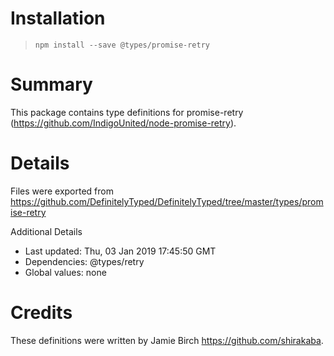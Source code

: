 # Installation
> `npm install --save @types/promise-retry`

# Summary
This package contains type definitions for promise-retry (https://github.com/IndigoUnited/node-promise-retry).

# Details
Files were exported from https://github.com/DefinitelyTyped/DefinitelyTyped/tree/master/types/promise-retry

Additional Details
 * Last updated: Thu, 03 Jan 2019 17:45:50 GMT
 * Dependencies: @types/retry
 * Global values: none

# Credits
These definitions were written by Jamie Birch <https://github.com/shirakaba>.
